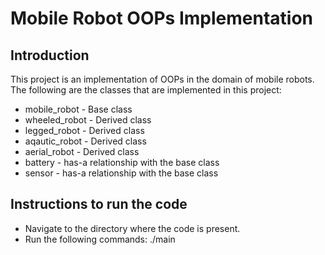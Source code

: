 # Mobile Robot OOPs Implementation

## Introduction
This project is an implementation of OOPs in the domain of mobile robots. The following are the classes that are implemented in this project:
* mobile_robot - Base class
* wheeled_robot - Derived class
* legged_robot - Derived class
* aqautic_robot - Derived class
* aerial_robot - Derived class
* battery - has-a relationship with the base class
* sensor - has-a relationship with the base class

## Instructions to run the code
* Navigate to the directory where the code is present.
* Run the following commands:
./main

